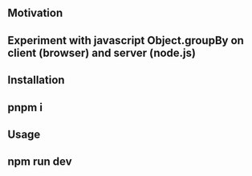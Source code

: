 <h2>Motivation<h2>
Experiment with javascript Object.groupBy on client (browser) and server (node.js)

<h2>Installation<h2>
pnpm i

<h2>Usage<h2>
npm run dev